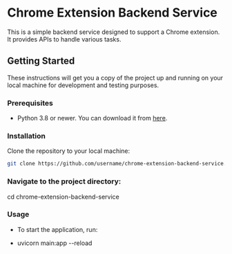 # Chrome Extension Backend Service

This is a simple backend service designed to support a Chrome extension. It provides APIs to handle various tasks.

## Getting Started

These instructions will get you a copy of the project up and running on your local machine for development and testing purposes.

### Prerequisites

- Python 3.8 or newer. You can download it from [here](https://www.python.org/downloads/).

### Installation

Clone the repository to your local machine:

```bash
git clone https://github.com/username/chrome-extension-backend-service.git
```
### Navigate to the project directory:

cd chrome-extension-backend-service
### Usage
- To start the application, run:
* uvicorn main:app --reload
